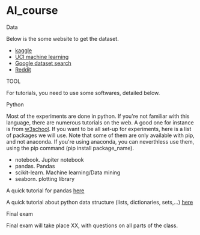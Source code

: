 # AI_course

Data

Below is the some website to get the dataset. 
- [kaggle](https://www.kaggle.com/)
- [UCI machine learning](https://archive.ics.uci.edu/datasets)
- [Google dataset search](https://datasetsearch.research.google.com/)
- [Reddit](https://www.reddit.com/r/datasets/?rdt=48892)
  
TOOL

 For tutorials, you need to use some softwares, detailed below. 
 

 Python

 Most of the experiments are done in python. If you're not familiar with this language, there are numerous tutorials on the web. 
 A good one for instance is from [w3school](https://www.w3schools.com/python/). If you want to be all set-up for experiments, here is a list of packages we will use. 
 Note that some of them are only available with pip, and not anaconda. If you're using anaconda, you can neverthless use them, using the pip command (pip install package_name). 

 - notebook. Jupiter notebook
 - pandas. Pandas
 - scikit-learn. Machine learning/Data mining
 - seaborn. plotting library

 A quick tutorial for pandas [here](https://colab.research.google.com/github/Yquetzal/Teaching_notebooks/blob/main/Pandas_hands_on.ipynb#scrollTo=Sun0bs5-qPt3)

 A quick tutorial about python data structure (lists, dictionaries, sets,...) [here](https://colab.research.google.com/github/Yquetzal/teaching_notebooks/blob/main/pythonDataStructureIntro.ipynb)


Final exam

Final exam will take place XX, with questions on all parts of the class. 

  
